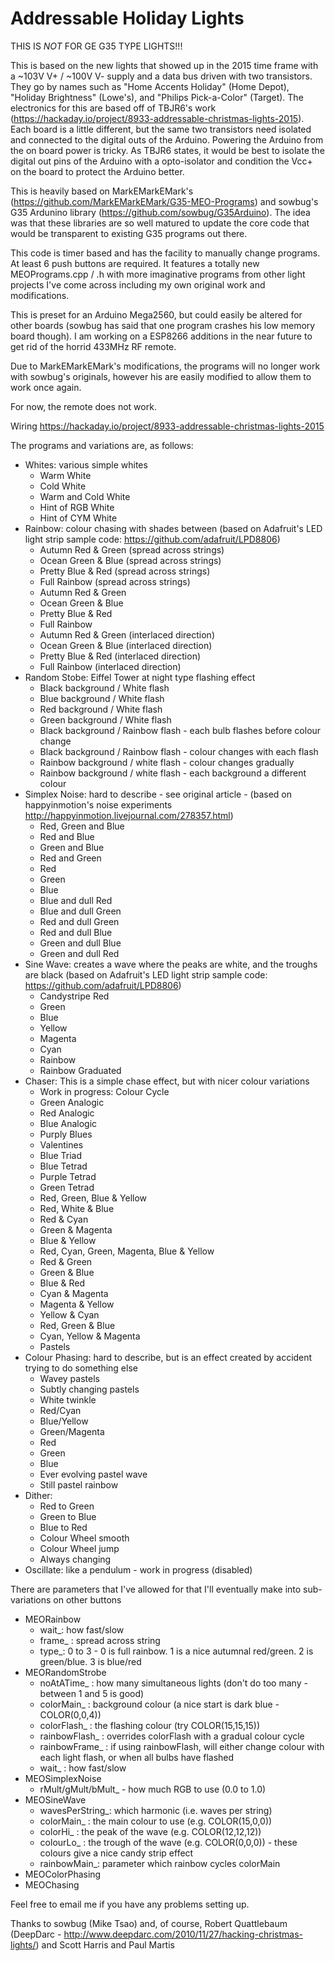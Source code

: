 Addressable Holiday Lights
==========================

THIS IS *NOT* FOR GE G35 TYPE LIGHTS!!!

This is based on the new lights that showed up in the 2015 time frame with a ~103V V+ / ~100V V- supply and a data bus driven with two transistors. They go by names such as "Home Accents Holiday" (Home Depot), "Holiday Brightness" (Lowe's), and "Philips Pick-a-Color" (Target). The electronics for this are based off of TBJR6's work (https://hackaday.io/project/8933-addressable-christmas-lights-2015). Each board is a little different, but the same two transistors need isolated and connected to the digital outs of the Arduino. Powering the Arduino from the on board power is tricky. As TBJR6 states, it would be best to isolate the digital out pins of the Arduino with a opto-isolator and condition the Vcc+ on the board to protect the Arduino better.

This is heavily based on MarkEMarkEMark's (https://github.com/MarkEMarkEMark/G35-MEO-Programs) and sowbug's G35 Ardunino library (https://github.com/sowbug/G35Arduino). The idea was that these libraries are so well matured to update the core code that would be transparent to existing G35 programs out there.

This code is timer based and has the facility to manually change programs. At least 6 push buttons are required. It features a totally new MEOPrograms.cpp / .h with more imaginative programs from other light projects I've come across including my own original work and modifications.

This is preset for an Arduino Mega2560, but could easily be altered for other boards (sowbug has said that one program crashes his low memory board though). I am working on a ESP8266 additions in the near future to get rid of the horrid 433MHz RF remote.

Due to MarkEMarkEMark's modifications, the programs will no longer work with sowbug's originals, however his are easily modified to allow them to work once again.

For now, the remote does not work. 

Wiring
https://hackaday.io/project/8933-addressable-christmas-lights-2015

The programs and variations are, as follows:

- Whites: various simple whites
    - Warm White
    - Cold White
    - Warm and Cold White
    - Hint of RGB White
    - Hint of CYM White
- Rainbow: colour chasing with shades between (based on Adafruit's LED light strip sample code: https://github.com/adafruit/LPD8806)
    - Autumn Red & Green (spread across strings)
    - Ocean Green & Blue (spread across strings)
    - Pretty Blue & Red (spread across strings)
    - Full Rainbow (spread across strings)
    - Autumn Red & Green
    - Ocean Green & Blue
    - Pretty Blue & Red
    - Full Rainbow
    - Autumn Red & Green (interlaced direction)
    - Ocean Green & Blue (interlaced direction)
    - Pretty Blue & Red (interlaced direction)
    - Full Rainbow (interlaced direction)
- Random Stobe: Eiffel Tower at night type flashing effect
    - Black background / White flash
    - Blue background / White flash
    - Red background / White flash
    - Green background / White flash
    - Black background / Rainbow flash - each bulb flashes before colour change
    - Black background / Rainbow flash - colour changes with each flash
    - Rainbow background / white flash - colour changes gradually
    - Rainbow background / white flash - each background a different colour
- Simplex Noise: hard to describe - see original article - (based on happyinmotion's noise experiments http://happyinmotion.livejournal.com/278357.html)
    - Red, Green and Blue
    - Red and Blue
    - Green and Blue
    - Red and Green
    - Red
    - Green
    - Blue
    - Blue and dull Red
    - Blue and dull Green
    - Red and dull Green
    - Red and dull Blue
    - Green and dull Blue
    - Green and dull Red
- Sine Wave: creates a wave where the peaks are white, and the troughs are black (based on Adafruit's LED light strip sample code: https://github.com/adafruit/LPD8806)
    - Candystripe Red
    - Green
    - Blue
    - Yellow
    - Magenta
    - Cyan
    - Rainbow
    - Rainbow Graduated
- Chaser: This is a simple chase effect, but with nicer colour variations
    - Work in progress: Colour Cycle
    - Green Analogic
    - Red Analogic
    - Blue Analogic
    - Purply Blues
    - Valentines
    - Blue Triad
    - Blue Tetrad
    - Purple Tetrad
    - Green Tetrad
    - Red, Green, Blue & Yellow
    - Red, White & Blue
    - Red & Cyan
    - Green & Magenta
    - Blue & Yellow
    - Red, Cyan, Green, Magenta, Blue & Yellow
    - Red & Green
    - Green & Blue
    - Blue & Red
    - Cyan & Magenta
    - Magenta & Yellow
    - Yellow & Cyan
    - Red, Green & Blue
    - Cyan, Yellow & Magenta
    - Pastels
- Colour Phasing: hard to describe, but is an effect created by accident trying to do something else
    - Wavey pastels
    - Subtly changing pastels
    - White twinkle
    - Red/Cyan
    - Blue/Yellow
    - Green/Magenta
    - Red
    - Green
    - Blue
    - Ever evolving pastel wave
    - Still pastel rainbow
- Dither:
    - Red to Green
    - Green to Blue
    - Blue to Red
    - Colour Wheel smooth
    - Colour Wheel jump
    - Always changing
- Oscillate: like a pendulum - work in progress (disabled)

There are parameters that I've allowed for that I'll eventually make into sub-variations on other buttons

- MEORainbow
    - wait_: how fast/slow
    - frame_ : spread across string
    - type_: 0 to 3 - 0 is full rainbow. 1 is a nice autumnal red/green. 2 is green/blue. 3 is blue/red 
- MEORandomStrobe
    - noAtATime_ : how many simultaneous lights (don't do too many - between 1 and 5 is good)
    - colorMain_ : background colour (a nice start is dark blue - COLOR(0,0,4))
    - colorFlash_ : the flashing colour (try COLOR(15,15,15))
    - rainbowFlash_ : overrides colorFlash with a gradual colour cycle
    - rainbowFrame_ : if using rainbowFlash, will either change colour with each light flash, or when all bulbs have flashed
    - wait_ : how fast/slow
- MEOSimplexNoise
    - rMult/gMult/bMult_ - how much RGB to use (0.0 to 1.0)
- MEOSineWave
    - wavesPerString_: which harmonic (i.e. waves per string)
    - colorMain_ : the main colour to use (e.g. COLOR(15,0,0))
    - colorHi_ : the peak of the wave (e.g. COLOR(12,12,12))
    - colourLo_ : the trough of the wave (e.g. COLOR(0,0,0)) - these colours give a nice candy strip effect
    - rainbowMain_: parameter which rainbow cycles colorMain
- MEOColorPhasing
- MEOChasing
    
Feel free to email me if you have any problems setting up.

Thanks to sowbug (Mike Tsao) and, of course, Robert Quattlebaum (DeepDarc - http://www.deepdarc.com/2010/11/27/hacking-christmas-lights/) and Scott Harris and Paul Martis

